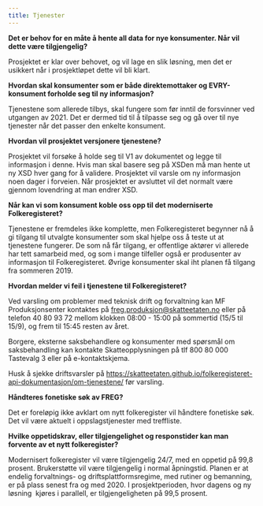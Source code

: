 ```yaml
---
title: Tjenester
---
```


**Det er behov for en måte å hente all data for nye konsumenter. Når vil dette være tilgjengelig?**

Prosjektet er klar over behovet, og vil lage en slik løsning, men det er usikkert når i prosjektløpet dette vil bli klart.

**Hvordan skal konsumenter som er både direktemottaker og EVRY-konsument forholde seg til ny informasjon?**

Tjenestene som allerede tilbys, skal fungere som før inntil de forsvinner ved utgangen av 2021.
Det er dermed tid til å tilpasse seg og gå over til nye tjenester når det passer den enkelte konsument.

**Hvordan vil prosjektet versjonere tjenestene?**

Prosjektet vil forsøke å holde seg til V1 av dokumentet og legge til informasjon i denne.
Hvis man skal basere seg på XSDen må man hente ut ny XSD hver gang for å validere.
Prosjektet vil varsle om ny informasjon noen dager i forveien.
Når prosjektet er avsluttet vil det normalt være gjennom lovendring at man endrer XSD.

**Når kan vi som konsument koble oss opp til det moderniserte Folkeregisteret?**

Tjenestene er fremdeles ikke komplette, men Folkeregisteret begynner nå å gi tilgang til utvalgte konsumenter som skal
hjelpe oss å teste ut at tjenestene fungerer. De som nå får tilgang, er offentlige aktører vi allerede har tett samarbeid med,
og som i mange tilfeller også er produsenter av informasjon til Folkeregisteret. Øvrige konsumenter skal iht planen få tilgang fra sommeren 2019.

**Hvordan melder vi feil i tjenestene til Folkeregisteret?**

Ved varsling om problemer med teknisk drift og forvaltning kan MF Produksjonsenter kontaktes på freg.produksjon@skatteetaten.no
eller på telefon 40 80 93 72 mellom klokken 08:00 - 15:00 på sommertid (15/5 til 15/9), og frem til 15:45 resten av året.

Borgere, eksterne saksbehandlere og konsumenter med spørsmål om saksbehandling kan kontakte
Skatteopplysningen på tlf 800 80 000 Tastevalg 3 eller på e-kontaktskjema.

Husk å sjekke driftsvarsler på https://skatteetaten.github.io/folkeregisteret-api-dokumentasjon/om-tjenestene/ før varsling.

**Håndteres fonetiske søk av FREG?**

Det er foreløpig ikke avklart om nytt folkeregister vil håndtere fonetiske søk. Det vil være aktuelt i oppslagstjenester med treffliste.

**Hvilke oppetidskrav, eller tilgjengelighet og responstider kan man forvente av et nytt folkeregister?**

Modernisert folkeregister vil være tilgjengelig 24/7, med en oppetid på 99,8 prosent. Brukerstøtte vil være tilgjengelig i normal åpningstid. Planen er at endelig forvaltnings- og driftsplattformsregime, med rutiner og bemanning, er på plass senest fra og med 2020. I prosjektperioden, hvor dagens og ny løsning  kjøres i parallell, er tilgjengeligheten på 99,5 prosent.

